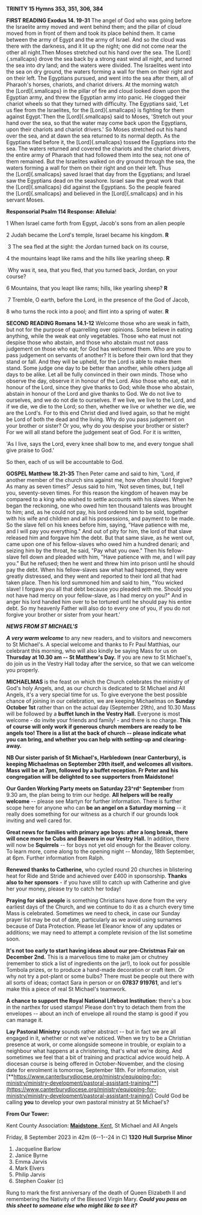 **TRINITY 15 Hymns 353, 351, 306, 384**

**FIRST READING Exodus 14. 19-31** The angel of God who was going before
the Israelite army moved and went behind them; and the pillar of cloud
moved from in front of them and took its place behind them. It came
between the army of Egypt and the army of Israel. And so the cloud was
there with the darkness, and it lit up the night; one did not come near
the other all night.Then Moses stretched out his hand over the sea.
The [Lord]{.smallcaps} drove the sea back by a strong east wind all
night, and turned the sea into dry land; and the waters were
divided. The Israelites went into the sea on dry ground, the waters
forming a wall for them on their right and on their left. The Egyptians
pursued, and went into the sea after them, all of Pharaoh's horses,
chariots, and chariot drivers. At the morning watch
the [Lord]{.smallcaps} in the pillar of fire and cloud looked down upon
the Egyptian army, and threw the Egyptian army into panic. He
clogged their chariot wheels so that they turned with difficulty. The
Egyptians said, 'Let us flee from the Israelites, for
the [Lord]{.smallcaps} is fighting for them against Egypt.'Then
the [Lord]{.smallcaps} said to Moses, 'Stretch out your hand over the
sea, so that the water may come back upon the Egyptians, upon their
chariots and chariot drivers.' So Moses stretched out his hand over the
sea, and at dawn the sea returned to its normal depth. As the Egyptians
fled before it, the [Lord]{.smallcaps} tossed the Egyptians into the
sea. The waters returned and covered the chariots and the chariot
drivers, the entire army of Pharaoh that had followed them into the sea;
not one of them remained. But the Israelites walked on dry ground
through the sea, the waters forming a wall for them on their right and
on their left. Thus the [Lord]{.smallcaps} saved Israel that day from
the Egyptians; and Israel saw the Egyptians dead on the seashore. Israel
saw the great work that the [Lord]{.smallcaps} did against the
Egyptians. So the people feared the [Lord]{.smallcaps} and believed in
the [Lord]{.smallcaps} and in his servant Moses.

**Responsorial Psalm 114 Response: Alleluia**!

1 When Israel came forth from Egypt, Jacob's sons from an alien people

2 Judah became the Lord's temple, Israel became his kingdom. **R**

 3 The sea fled at the sight: the Jordan turned back on its course,

4 the mountains leapt like rams and the hills like yearling sheep. **R**

 Why was it, sea, that you fled, that you turned back, Jordan, on your
course?

6 Mountains, that you leapt like rams; hills, like yearling sheep? **R**

 7 Tremble, O earth, before the Lord, in the presence of the God of
Jacob,

8 who turns the rock into a pool; and flint into a spring of water.
**R**

**SECOND READING Romans 14.1-12** Welcome those who are weak in faith,
but not for the purpose of quarrelling over opinions. Some believe in
eating anything, while the weak eat only vegetables. Those who eat must
not despise those who abstain, and those who abstain must not pass
judgement on those who eat; for God has welcomed them. Who are you to
pass judgement on servants of another? It is before their own lord that
they stand or fall. And they will be upheld, for the Lord is able to
make them stand. Some judge one day to be better than another, while
others judge all days to be alike. Let all be fully convinced in their
own minds. Those who observe the day, observe it in honour of the Lord.
Also those who eat, eat in honour of the Lord, since they give thanks to
God; while those who abstain, abstain in honour of the Lord and give
thanks to God. We do not live to ourselves, and we do not die to
ourselves. If we live, we live to the Lord, and if we die, we die to the
Lord; so then, whether we live or whether we die, we are the Lord's. For
to this end Christ died and lived again, so that he might be Lord of
both the dead and the living. Why do you pass judgement on your brother
or sister? Or you, why do you despise your brother or sister? For we
will all stand before the judgement seat of God. For it is written,

'As I live, says the Lord, every knee shall bow to me, and every tongue
shall give praise to God.'

So then, each of us will be accountable to God.

**GOSPEL Matthew 18.21-35** Then Peter came and said to him, 'Lord, if
another member of the church sins against me, how often should I
forgive? As many as seven times?' Jesus said to him, 'Not seven times,
but, I tell you, seventy-seven times. For this reason the kingdom of
heaven may be compared to a king who wished to settle accounts with his
slaves. When he began the reckoning, one who owed him ten thousand
talents was brought to him; and, as he could not pay, his lord ordered
him to be sold, together with his wife and children and all his
possessions, and payment to be made. So the slave fell on his knees
before him, saying, "Have patience with me, and I will pay you
everything." And out of pity for him, the lord of that slave released
him and forgave him the debt. But that same slave, as he went out, came
upon one of his fellow-slaves who owed him a hundred denarii; and
seizing him by the throat, he said, "Pay what you owe." Then his
fellow-slave fell down and pleaded with him, "Have patience with me, and
I will pay you." But he refused; then he went and threw him into prison
until he should pay the debt. When his fellow-slaves saw what had
happened, they were greatly distressed, and they went and reported to
their lord all that had taken place. Then his lord summoned him and said
to him, "You wicked slave! I forgave you all that debt because you
pleaded with me. Should you not have had mercy on your fellow-slave, as
I had mercy on you?" And in anger his lord handed him over to be
tortured until he should pay his entire debt. So my heavenly Father will
also do to every one of you, if you do not forgive your brother or
sister from your heart.'

***NEWS FROM ST MICHAEL\'S***

***A very warm welcome*** to any new readers, and to visitors and
newcomers to St Michael\'s. A special welcome and thanks to Fr Paul
Matthias, our celebrant this morning, who will also kindly be saying
Mass for us on **Thursday at 10.30 am -- St Matthew\'s Day.** If you are
new to St Michael\'s, do join us in the Vestry Hall today after the
service, so that we can welcome you properly.

**MICHAELMAS** is the feast on which the Church celebrates the ministry
of God\'s holy Angels, and, as our church is dedicated to St Michael and
All Angels, it\'s a very special time for us. To give everyone the best
possible chance of joining in our celebration, we are keeping Michaelmas
on **Sunday October 1st** rather than on the actual day (September
29th), and 10.30 Mass will be followed by a **buffet lunch in the
Vestry Hall.** Everyone is most welcome - do invite your friends and
family! - and there is no charge. **This of course will only work if
generous church members are ready to be angels too! There is a list at
the back of church -- please indicate what you can bring, and whether
you can help with setting-up and clearing-away.**

**NB Our sister parish of St Michael\'s, Harbledown (near Canterbury),
is keeping Michaelmas on September 29th itself, and welcomes all
visitors. Mass will be at 7pm, followed by a buffet reception. Fr Peter
and his congregation will be delighted to see supporters from
Maidstone!**

**Our Garden Working Party meets on Saturday 23^rd^ September** from
9.30 am, the plan being to trim our hedge. **All helpers will be really
welcome** -- please see Martyn for further information. There is further
scope here for anyone who can **be an angel on a Saturday morning** --
it really does something for our witness as a church if our grounds look
inviting and well cared for.

**Great news for families with primary age boys: after a long break,
there will once more be Cubs and Beavers in our Vestry Hall.** In
addition, there will now be **Squirrels** -- for boys not yet old enough
for the Beaver colony. To learn more, come along to the opening night --
Monday, 18th September, at 6pm. Further information from Ralph.

**Renewed thanks to Catherine,** who cycled round 20 churches in
blistering heat for Ride and Stride and achieved over £400 in
sponsorship. **Thanks also to her sponsors** - if you have still to
catch up with Catherine and give her your money, please try to catch her
today!

**Praying for sick people** is something Christians have done from the
very earliest days of the Church, and we continue to do it as a church
every time Mass is celebrated. Sometimes we need to check, in case our
Sunday prayer list may be out of date, particularly as we avoid using
surnames because of Data Protection. Please let Eleanor know of any
updates or additions; we may need to attempt a complete revision of the
list sometime soon.

**It\'s not too early to start having ideas about our pre-Christmas Fair
on December 2nd.** This is a marvellous time to make jam or chutney
(remember to stick a list of ingredients on the jar!), to look out for
possible Tombola prizes, or to produce a hand-made decoration or craft
item. Or why not try a pot-plant or some bulbs? There must be people out
there with all sorts of ideas; contact Sara in person or on **07837
919761**, and let\'s make this a piece of real St Michael\'s teamwork.

**A chance to support the Royal National Lifeboat Institution:**
there\'s a box in the narthex for used stamps! Please don\'t try to
detach them from the envelopes -- about an inch of envelope all round
the stamp is good if you can manage it.

**Lay Pastoral Ministry** sounds rather abstract -- but in fact we are
all engaged in it, whether or not we\'ve noticed. When we try to be a
Christian presence at work, or come alongside someone in trouble, or
explain to a neighbour what happens at a christening, that\'s what
we\'re doing. And sometimes we feel that a bit of training and practical
advice would help. A diocesan course is being offered in
October-November, and the closing date for enrolment is tomorrow,
September 18th. For information, visit
[**https://www.canterburydiocese.org/ministry/equipping-for-ministry/ministry-development/pastoral-assistant-training/**](https://www.canterburydiocese.org/ministry/equipping-for-ministry/ministry-development/pastoral-assistant-training/)
Could God be calling **you** to develop your own pastoral ministry at St
Michael\'s?

**From Our Tower:**

Kent County Association: [**Maidstone**,
Kent](https://dove.cccbr.org.uk/tower/12644#_blank), St Michael and All
Angels

Friday, 8 September 2023 in 42m (6--1--24 in C) **1320** **Hull Surprise
Minor**

1. Jacqueline Barlow
2. Janice Byrne
3. Emma Jarvis
4. Mark Elvers
5. Philip Jarvis
6. Stephen Coaker (c)

Rung to mark the first anniversary of the death of Queen Elizabeth II
and remembering the Nativity of the Blessed Virgin Mary. ***Could you
pass on this sheet to someone else who might like to see it?***
